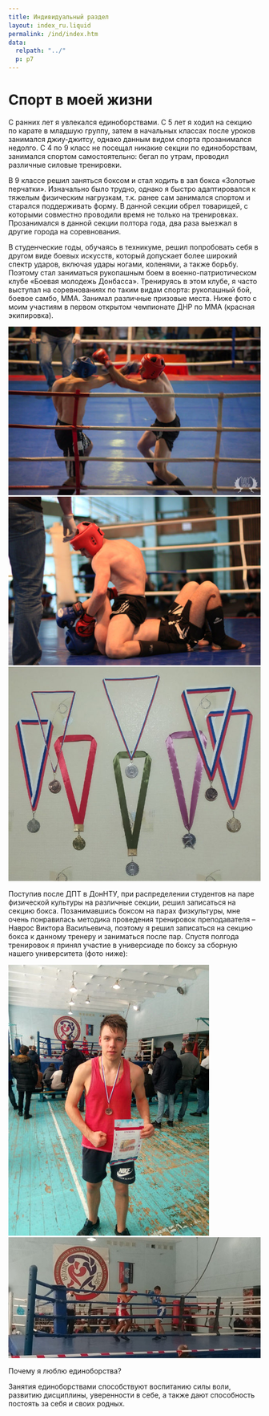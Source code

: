 ```yaml
---
title: Индивидуальный раздел
layout: index_ru.liquid
permalink: /ind/index.htm
data:
  relpath: "../"
  p: p7
---
```

# Спорт в моей жизни

С ранних лет я увлекался единоборствами. С 5 лет я ходил на секцию по карате в младшую группу, затем в начальных классах после уроков занимался джиу-джитсу, однако данным видом спорта прозанимался недолго. С 4 по 9 класс не посещал никакие секции по единоборствам, занимался спортом самостоятельно: бегал по утрам, проводил различные силовые тренировки.

В 9 классе решил заняться боксом и стал ходить в зал бокса «Золотые перчатки». Изначально было трудно, однако я быстро адаптировался к тяжелым физическим нагрузкам, т.к. ранее сам занимался спортом и старался поддерживать форму. В данной секции обрел товарищей, с которыми совместно проводили время не только на тренировках. Прозанимался в данной секции полтора года, два раза выезжал в другие города на соревнования.

В студенческие годы, обучаясь в техникуме, решил попробовать себя в другом виде боевых искусств, который допускает более широкий спектр ударов, включая удары ногами, коленями, а также борьбу. Поэтому стал заниматься рукопашным боем в военно-патриотическом клубе «Боевая молодежь Донбасса». Тренируясь в этом клубе, я часто выступал на соревнованиях по таким видам спорта: рукопашный бой, боевое самбо, ММА. Занимал различные призовые места. Ниже фото с моим участиям в первом открытом чемпионате ДНР по ММА (красная экипировка).

<div class="cntr">
<img src="images/img1.jpg"></img>
<img src="images/img2.jpg"></img>
<img src="images/img3.jpg"></img>
</div>

Поступив после ДПТ в ДонНТУ, при распределении студентов на паре физической культуры на различные секции, решил записаться на секцию бокса. Позанимавшись боксом на парах физкультуры, мне очень понравилась методика проведения тренировок преподавателя – Наврос Виктора Васильевича, поэтому я решил записаться на секцию бокса к данному тренеру и заниматься после пар. Спустя полгода тренировок я принял участие в универсиаде по боксу за сборную нашего университета (фото ниже):

<div class="cntr">
<img src="images/img4.jpg"></img>
<img src="images/img5.jpg"></img>
</div>

Почему я люблю единоборства?

Занятия единоборствами способствуют воспитанию силы воли, развитию дисциплины, уверенности в себе, а также дают способность постоять за себя и своих родных.